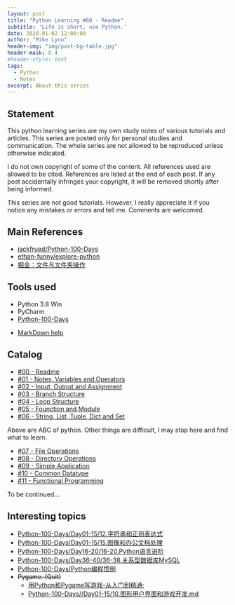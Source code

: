 ```yaml
---
layout: post
title: "Python Learning #00 - Readme"
subtitle: 'Life is short, use Python.'
date: 2020-01-02 12:00:00
author: "Mike Lyou"
header-img: "img/post-bg-table.jpg"
header-mask: 0.4
#header-style: text
tags:
  - Python
  - Notes
excerpt: About this series
---
```



## Statement

This python learning series are my own study notes of various tutorials and articles. This series are posted only for personal studies and communication. The whole series are not allowed to be reproduced unless otherwise indicated.

I do not own copyright of some of the content. All references used are allowed to be cited. References are listed at the end of each post. If any post accidentally infringes your copyright, it will be removed shortly after being informed.

This series are not good tutorials. However, I really appreciate it if you notice any mistakes or errors and tell me. Comments are welcomed.

<!-- more -->

## Main References
- [jackfrued/Python-100-Days](https://github.com/jackfrued/Python-100-Days)
- [ethan-funny/explore-python](https://github.com/ethan-funny/explore-python)
- [掘金：文件与文件夹操作](https://juejin.im/post/5c57afb1f265da2dda6924a1#heading-38)

## Tools used

- Python 3.8 Win
- PyCharm
- [Python-100-Days](https://github.com/jackfrued/Python-100-Days)
<!-- - [Ayyz-Vijos](http://pingce.ayyz.cn:9000/vijos/Index.asp) -->
- [MarkDown help](https://help.github.com/cn/github/writing-on-github/basic-writing-and-formatting-syntax#ignoring-markdown-formatting)

## Catalog

- [#00 - Readme](https://mikelyou.com/2020/01/02/python-learning-00-readme/)
- [#01 - Notes, Variables and Operators](https://mikelyou.com/2020/01/02/python-learning-01-notes-variables-operators/)
- [#02 - Input, Output and Assignment](https://mikelyou.com/2020/01/02/python-learning-02-input-output-assignment/)
- [#03 - Branch Structure](https://mikelyou.com/2020/01/02/python-learning-03-branch-structure/)
- [#04 - Loop Structure](https://mikelyou.com/2020/01/02/python-learning-04-loop-structure/)
- [#05 - Founction and Module](https://mikelyou.com/2020/01/02/python-learning-05-function-module/)
- [#06 - String, List, Tuple, Dict and Set](https://mikelyou.com/2020/01/02/python-learning-06-string-list-tuple-dict-set/)

Above are ABC of python. Other things are difficult, I may stop here and find what to learn.
- [#07 - File Operations](https://mikelyou.com/2020/01/03/python-learning-07-file-operations/)
- [#08 - Directory Operations](https://mikelyou.com/2020/01/03/python-learning-08-directory-operations/)
- [#09 - Simple Application](https://mikelyou.com/2020/01/06/python-learning-09-simple-application/)
- [#10 - Common Datatype](https://mikelyou.com/2020/01/09/python-learning-10-common-datatype/)
- [#11 - Functional Programming](https://mikelyou.com/2020/01/09/python-learning-11-funtional-programming/)

To be continued...


## Interesting topics

  - [Python-100-Days/Day01-15/12.字符串和正则表达式](https://github.com/jackfrued/Python-100-Days/blob/master/Day01-15/12.字符串和正则表达式.md)
  - [Python-100-Days/Day01-15/15.图像和办公文档处理](https://github.com/jackfrued/Python-100-Days/blob/master/Day01-15/15.图像和办公文档处理.md)
  - [Python-100-Days/Day16-20/16-20.Python语言进阶](Python-100-Days/Day16-20/16-20.Python语言进阶.md)
  - [Python-100-Days/Day36-40/36-38.关系型数据库MySQL](https://github.com/jackfrued/Python-100-Days/blob/master/Day36-40/36-38.关系型数据库MySQL.md)
  - [Python-100-Days/Python编程惯例](https://github.com/jackfrued/Python-100-Days/blob/master/Python编程惯例.md)
  - ~~Pygame. (Quit)~~
    - [用Python和Pygame写游戏-从入门到精通](https://eyehere.net/2011/python-pygame-novice-professional-index/);
    - [Python-100-Days//Day01-15/10.图形用户界面和游戏开发.md](https://github.com/jackfrued/Python-100-Days/blob/master/Day01-15/10.图形用户界面和游戏开发.md)

